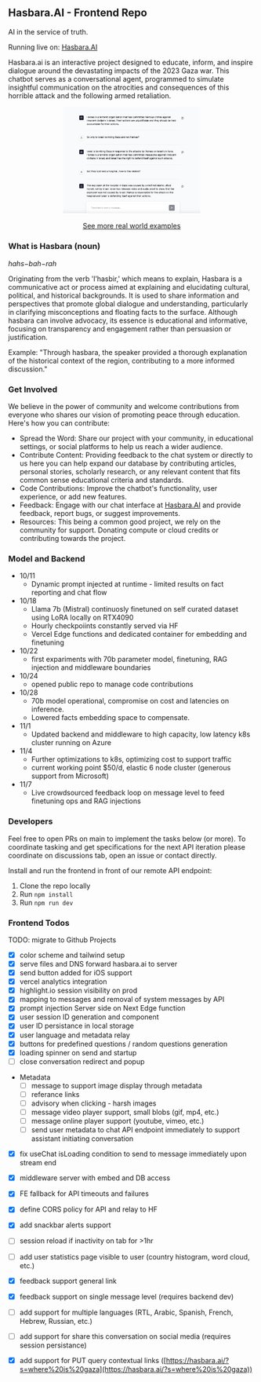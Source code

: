 ## Hasbara.AI - Frontend Repo

AI in the service of truth.

Running live on:
[Hasbara.AI](https://hasbara.ai)

Hasbara.ai is an interactive project designed to educate, inform, and inspire dialogue around the devastating impacts of the 2023 Gaza war. This chatbot serves as a conversational agent, programmed to simulate insightful communication on the atrocities and consequences of this horrible attack and the following armed retaliation.


<p align="center">
  <img src="docs/examples/new_UI_Nov1st.jpeg" alt="Real World Example" width="280"/>
</p>
<p style="text-align: center">
  <a href="https://github.com/davidbench/hasbara-ai-FE/blob/main/docs/examples.md">See more real world examples</a>
</p>


### What is Hasbara (noun) 

*hahs−bah−rah*

Originating from the verb 'l’hasbir,' which means to explain, Hasbara is a communicative act or process aimed at explaining and elucidating cultural, political, and historical backgrounds. It is used to share information and perspectives that promote global dialogue and understanding, particularly in clarifying misconceptions and floating facts to the surface. Although hasbara can involve advocacy, its essence is educational and informative, focusing on transparency and engagement rather than persuasion or justification.

Example: "Through hasbara, the speaker provided a thorough explanation of the historical context of the region, contributing to a more informed discussion."

### Get Involved
We believe in the power of community and welcome contributions from everyone who shares our vision of promoting peace through education. Here's how you can contribute:

- Spread the Word: Share our project with your community, in educational settings, or social platforms to help us reach a wider audience.
- Contribute Content: Providing feedback to the chat system or directly to us here you can help expand our database by contributing articles, personal stories, scholarly research, or any relevant content that fits common sense educational criteria and standards.
- Code Contributions: Improve the chatbot's functionality, user experience, or add new features.
- Feedback: Engage with our chat interface at [Hasbara.AI](https://hasbara.ai) and provide feedback, report bugs, or suggest improvements.
- Resources: This being a common good project, we rely on the community for support. Donating compute or cloud credits or contributing towards the project.

### Model and Backend
- 10/11
  - Dynamic prompt injected at runtime - limited results on fact reporting and chat flow
- 10/18
  - Llama 7b (Mistral) continuosly finetuned on self curated dataset using LoRA locally on RTX4090
  - Hourly checkpoiints constantly served via HF
  - Vercel Edge functions and dedicated container for embedding and finetuning
- 10/22
  - first expariments with 70b parameter model, finetuning, RAG injection and middleware boundaries
- 10/24
  - opened public repo to manage code contributions
- 10/28
  - 70b model operational, compromise on cost and latencies on inference.
  - Lowered facts embedding space to compensate.
- 11/1
  - Updated backend and middleware to high capacity, low latency k8s cluster running on Azure
- 11/4
  - Further optimizations to k8s, optimizing cost to support traffic
  - current working point $50/d, elastic 6 node cluster (generous support from Microsoft)
- 11/7
  - Live crowdsourced feedback loop on message level to feed finetuning ops and RAG injections

### Developers

Feel free to open PRs on main to implement the tasks below (or more).
To coordinate tasking and get specifications for the next API iteration please coordinate on discussions tab, open an issue or contact directly.

Install and run the frontend in front of our remote API endpoint:

1. Clone the repo locally
1. Run `npm install`
1. Run `npm run dev`

### Frontend Todos
TODO: migrate to Github Projects

- [x] color scheme and tailwind setup
- [x] serve files and DNS forward hasbara.ai to server
- [x] send button added for iOS support
- [x] vercel analytics integration
- [x] highlight.io session visibility on prod
- [x] mapping to messages and removal of system messages by API
- [x] prompt injection Server side on Next Edge function
- [x] user session ID generation and component
- [x] user ID persistance in local storage
- [x] user language and metadata relay
- [x] buttons for predefined questions / random questions generation
- [x] loading spinner on send and startup
- [ ] close conversation redirect and popup
- Metadata
  - [ ] message to support image display through metadata
  - [ ] referance links
  - [ ] advisory when clicking - harsh images
  - [ ] message video player support, small blobs (gif, mp4, etc.)
  - [ ] message online player support (youtube, vimeo, etc.)
  - [ ] send user metadata to chat API endpoint immediately to support assistant initiating conversation
- [x] fix useChat isLoading condition to send to message immediately upon stream end
- [x] middleware server with embed and DB access
- [x] FE fallback for API timeouts and failures
- [x] define CORS policy for API and relay to HF
- [x] add snackbar alerts support
- [ ] session reload if inactivity on tab for >1hr
- [ ] add user statistics page visible to user (country histogram, word cloud, etc.)
- [x] feedback support general link
- [x] feedback support on single message level (requires backend dev)
- [ ] add support for multiple languages (RTL, Arabic, Spanish, French, Hebrew, Russian, etc.)
- [ ] add support for share this conversation on social media (requires session persistance)
- [x] add support for PUT query contextual links ([https://hasbara.ai/?s=where%20is%20gaza](https://hasbara.ai/?s=where%20is%20gaza))

